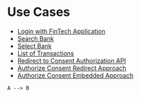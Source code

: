 # Use Cases

- [Login with FinTech Application](1-loginWithFinTech.md)
- [Search Bank](2-searchBank.md)
- [Select Bank](3-selectBank.md)
- [List of Transactions](4-initiateAisConsent.md)
- [Redirect to Consent Authorization API](5-redirectPsuToConsentAPI.md)
- [Authorize Consent Redirect Approach](5b-psuAuthRedirectConsent.md)
- [Authorize Consent Embedded Approach](5a-psuAuthRedirectConsent.md)


```plantuml
A --> B
```





